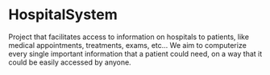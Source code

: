 # HospitalSystem
Project that facilitates access to information on hospitals to patients, like medical appointments, treatments, exams, etc... We aim to computerize every single important information that a patient could need, on a way that it could be easily accessed by anyone. 
